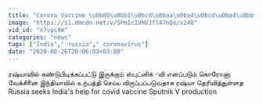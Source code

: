 ```yaml
---
title: "Corona Vaccine \u0b89\u0bb1\u0bcd\u0baa\u0ba4\u0bcd\u0ba4\u0bbf.. India- \u0ba9\u0bcd \u0b89\u0ba4\u0bb5\u0bbf\u0baf\u0bc8 \u0ba4\u0bc7\u0b9f\u0bbf \u0bb5\u0bb0\u0bc1\u0bae\u0bcd Russia"
image: "https://s1.dmcdn.net/v/SPmIc1VHVJfl47nQe/x240"
vid_id: "x7vpc4m"
categories: "news"
tags: ["India"," russia"," coronavirus"]
date: "2020-08-26T20:06:03+03:00"
---
```

ரஷ்யாவில் கண்டுபிடிக்கப்பட்டு இருக்கும் ஸ்புட்னிக் -வி எனப்படும் கொரோனா வேக்சினை இந்தியாவில் உற்பத்தி செய்ய விருப்பப்படுவதாக ரஷ்யா தெரிவித்துள்ளத  <br>Russia seeks India's help for covid vaccine Sputnik V production
